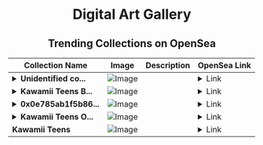 <div align="center">

# Digital Art Gallery

## Trending Collections on OpenSea

| Collection Name                       | Image                                                                                     | Description                       | OpenSea Link                                                                                          |
|---------------------------------------|-------------------------------------------------------------------------------------------|-----------------------------------|--------------------------------------------------------------------------------------------------------|
| **<details><summary>Unidentified co...</summary>Unidentified contract 132c3b92-03d1-4c15-ab21-c04e6fae722b</details>** | ![Image](https://i.seadn.io/s/raw/files/4e104055d0efa6a7476555699f52a8b9.gif?w=500&auto=format?w=200&auto=format) |  | <details><summary>Link</summary>[Unidentified contract 132c3b92-03d1-4c15-ab21-c04e6fae722b](https://opensea.io/collection/unidentified-contract-132c3b92-03d1-4c15-ab21-c04e)</details> |
| **<details><summary>Kawamii Teens B...</summary>Kawamii Teens Base</details>** | ![Image](https://i.seadn.io/s/raw/files/d98c383245dc41d6180aea3b17093978.png?w=500&auto=format?w=200&auto=format) |  | <details><summary>Link</summary>[Kawamii Teens Base](https://opensea.io/collection/kawamii-teens-base)</details> |
| **<details><summary>0x0e785ab1f5b86...</summary>0x0e785ab1f5b86392e727781fff023430871c88a1</details>** | ![Image](https://i.seadn.io/s/raw/files/0120dbe70465f91ae019e541cba50a56.jpg?w=500&auto=format?w=200&auto=format) |  | <details><summary>Link</summary>[0x0e785ab1f5b86392e727781fff023430871c88a1](https://opensea.io/collection/0x0e785ab1f5b86392e727781fff023430871c88a1)</details> |
| **<details><summary>Kawamii Teens O...</summary>Kawamii Teens Official</details>** | ![Image](https://i.seadn.io/s/raw/files/c268db505ed3d845dd9abbf7e7837f9f.png?w=500&auto=format?w=200&auto=format) |  | <details><summary>Link</summary>[Kawamii Teens Official](https://opensea.io/collection/kawamii-teens-official)</details> |
| **Kawamii Teens** | ![Image](https://i.seadn.io/s/raw/files/de45ef2288eaad01b86ad0385e1cf192.png?w=500&auto=format?w=200&auto=format) |  | <details><summary>Link</summary>[Kawamii Teens](https://opensea.io/collection/kawamii-teens-34)</details> |

</div>
